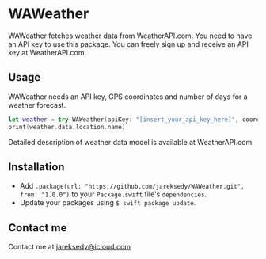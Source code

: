 # WAWeather

WAWeather fetches weather data from WeatherAPI.com. You need to have an API key to use this package. You can freely sign up and receive an API key at WeatherAPI.com.

## Usage

WAWeather needs an API key, GPS coordinates and number of days for a weather forecast.

```swift
let weather = try WAWeather(apiKey: "[insert_your_api_key_here]", coordinates: (lat: 43.23, lon: 76.95), days: 3)
print(weather.data.location.name)
```

Detailed description of weather data model is available at WeatherAPI.com.

## Installation

* Add  `.package(url: "https://github.com/jareksedy/WAWeather.git", from: "1.0.0")` to your `Package.swift` file's `dependencies`.
* Update your packages using `$ swift package update`.

## Contact me

Contact me at jareksedy@icloud.com
